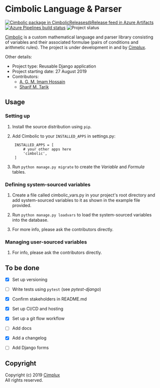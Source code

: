 # Cimbolic Language & Parser

[![Cimbolic package in CimbolicReleases@Release feed in Azure Artifacts][artifact-badge]][artifact-feed]
[![Azure Pipelines build status][build-badge]][build-status]
![Project status][status-badge]

[Cimbolic] is a custom mathematical language and parser library consisting of
variables and their associated formulae (pairs of conditions and arithmetic
rules). The project is under development in and by [Cimplux].

Other details:
- Project type: Reusable Django application
- Project starting date: 27 August 2019
- Contributors:
    - [A. G. M. Imam Hossain](mailto:imam.hossain@cimplux.com "Contact via e-mail")
    - [Sharif M. Tarik](mailto:s.tarik@cimplux.com "Contact via e-mail")


## Usage

### Setting up

1. Install the source distribution using `pip`.

2. Add Cimbolic to your `INSTALLED_APPS` in settings.py:

        INSTALLED_APPS = [
            # your other apps here
            'cimbolic',
        ]

3. Run `python manage.py migrate` to create the *Variable* and *Formula*
tables.

### Defining system-sourced variables

1. Create a file called cimbolic_vars.py in your project's root directory
and add system-sourced variables to it as shown in the example file provided.

2. Run `python manage.py loadvars` to load the system-sourced variables into
the database.

3. For more info, please ask the contributors directly.

### Managing user-sourced variables

1. For info, please ask the contributors directly.


## To be done

- [x] Set up versioning
- [ ] Write tests using `pytest` (see *pytest-django*)
- [x] Confirm stakeholders in README.md
- [x] Set up CI/CD and hosting
- [x] Set up a git flow workflow
- [ ] Add docs
- [x] Add a changelog
- [ ] Add Django forms


## Copyright

Copyright (c) 2019 [Cimplux]  
All rights reserved.


[artifact-badge]: https://feeds.dev.azure.com/Cimplux/_apis/public/Packaging/Feeds/b2509e07-88c2-45b0-9f25-79d1b9ca8675@7f465cf9-3d62-437d-8c61-d77d970a0b79/Packages/34a821e7-25bc-415b-8091-ef287e5a844c/Badge
[artifact-feed]: https://dev.azure.com/Cimplux/CimbolicParser/_packaging?_a=package&feed=b2509e07-88c2-45b0-9f25-79d1b9ca8675%407f465cf9-3d62-437d-8c61-d77d970a0b79&package=34a821e7-25bc-415b-8091-ef287e5a844c&preferRelease=true
[build-badge]: https://dev.azure.com/Cimplux/CimbolicParser/_apis/build/status/CimbolicParser?branchName=master
[build-status]: https://dev.azure.com/Cimplux/CimbolicParser/_build/latest?definitionId=1&branchName=master
[status-badge]: https://img.shields.io/badge/status-under_development-green.svg
[Cimbolic]: https://dev.azure.com/Cimplux/CimbolicParser "View the repository on Azure DevOps"
[Cimplux]: http://www.cimplux.com "Visit the Cimplux homepage"

